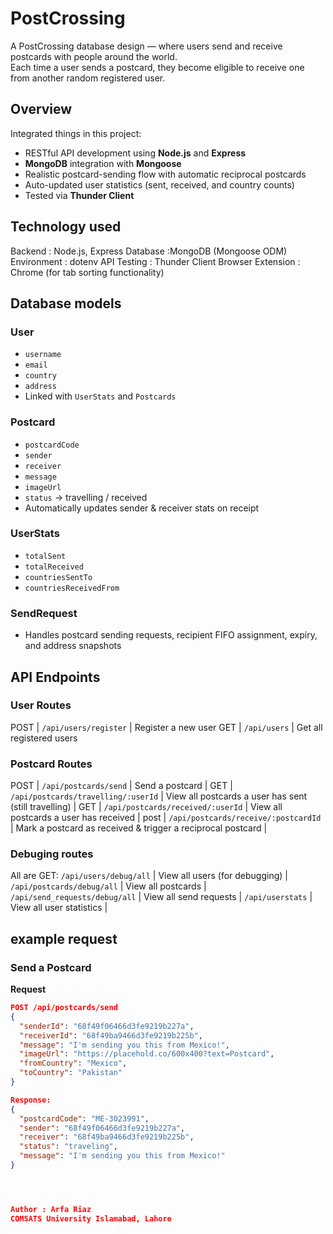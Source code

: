 # PostCrossing

A PostCrossing database design — where users send and receive postcards with people around the world.  
Each time a user sends a postcard, they become eligible to receive one from another random registered user.



## Overview

Integrated things in this project:
- RESTful API development using **Node.js** and **Express**
- **MongoDB** integration with **Mongoose**
- Realistic postcard-sending flow with automatic reciprocal postcards
- Auto-updated user statistics (sent, received, and country counts)
- Tested via **Thunder Client**



## Technology used

Backend : Node.js, Express 
Database :MongoDB (Mongoose ODM) 
Environment : dotenv 
API Testing : Thunder Client 
Browser Extension : Chrome (for tab sorting functionality) 



## Database models

### User
- `username`
- `email`
- `country`
- `address`
- Linked with `UserStats` and `Postcards`

### Postcard
- `postcardCode`
- `sender`
- `receiver`
- `message`
- `imageUrl`
- `status` → travelling / received
- Automatically updates sender & receiver stats on receipt

### UserStats
- `totalSent`
- `totalReceived`
- `countriesSentTo`
- `countriesReceivedFrom`

### SendRequest
- Handles postcard sending requests, recipient FIFO assignment, expiry, and address snapshots



## API Endpoints

### User Routes

POST | `/api/users/register` | Register a new user 
GET | `/api/users` | Get all registered users 

### Postcard Routes

POST | `/api/postcards/send` | Send a postcard |
GET | `/api/postcards/travelling/:userId` | View all postcards a user has sent (still travelling) |
GET | `/api/postcards/received/:userId` | View all postcards a user has received |
post | `/api/postcards/receive/:postcardId` | Mark a postcard as received & trigger a reciprocal postcard |

### Debuging routes
All are GET:
`/api/users/debug/all` | View all users (for debugging) |
`/api/postcards/debug/all` | View all postcards |
`/api/send_requests/debug/all` | View all send requests |
`/api/userstats` | View all user statistics |



## example request

### Send a Postcard

**Request**
```json
POST /api/postcards/send
{
  "senderId": "68f49f06466d3fe9219b227a",
  "receiverId": "68f49ba9466d3fe9219b225b",
  "message": "I'm sending you this from Mexico!",
  "imageUrl": "https://placehold.co/600x400?text=Postcard",
  "fromCountry": "Mexico",
  "toCountry": "Pakistan"
}

Response:
{
  "postcardCode": "ME-3023991",
  "sender": "68f49f06466d3fe9219b227a",
  "receiver": "68f49ba9466d3fe9219b225b",
  "status": "traveling",
  "message": "I'm sending you this from Mexico!"
}




Author : Arfa Riaz
COMSATS University Islamabad, Lahore